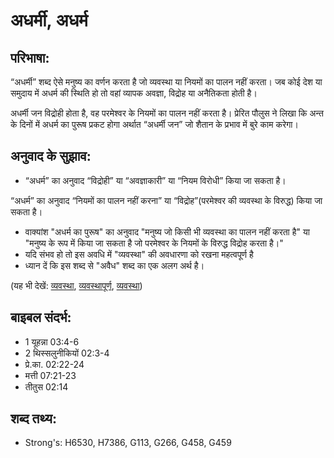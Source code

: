 # अधर्मी, अधर्म #

## परिभाषा: ##

“अधर्मी” शब्द ऐसे मनुष्य का वर्णन करता है जो व्यवस्था या नियमों का पालन नहीं करता। जब कोई देश या समुदाय में अधर्म की स्थिति हो तो वहां व्यापक अवज्ञा, विद्रोह या अनैतिकता होती है।

अधर्मी जन विद्रोही होता है, वह परमेश्वर के नियमों का पालन नहीं करता है।
प्रेरित पौलुस ने लिखा कि अन्त के दिनों में अधर्म का पुरूष प्रकट होगा अर्थात “अधर्मी जन” जो शैतान के प्रभाव में बुरे काम करेगा।

## अनुवाद के सुझाव: ##

* “अधर्म” का अनुवाद “विद्रोही” या “अवज्ञाकारी” या “नियम विरोधी” किया जा सकता है।

“अधर्म” का अनुवाद “नियमों का पालन नहीं करना” या “विद्रोह”(परमेश्वर की व्यवस्था के विरुद्ध) किया जा सकता है।

* वाक्यांश "अधर्म का पुरूष" का अनुवाद "मनुष्य जो किसी भी व्यवस्था का पालन नहीं करता है" या "मनुष्य के रूप में किया जा सकता है जो परमेश्वर के नियमों के विरुद्ध विद्रोह करता है।"
* यदि संभव हो तो इस अवधि में "व्यवस्था" की अवधारणा को रखना महत्वपूर्ण है
* ध्यान दें कि इस शब्द से "अवैध" शब्द का एक अलग अर्थ है।

(यह भी देखें: [व्यवस्था](../law.md), [व्यवस्थापूर्ण](../lawful.md), [व्यवस्था](../lawofmoses.md))

## बाइबल संदर्भ: ##

* 1 यूहन्ना 03:4-6
* 2 थिस्सलुनीकियों 02:3-4
* प्रे.का. 02:22-24
* मत्ती 07:21-23
* तीतुस 02:14

## शब्द तथ्य: ##

* Strong's: H6530, H7386, G113, G266, G458, G459

